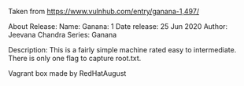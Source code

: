 Taken from https://www.vulnhub.com/entry/ganana-1,497/ 

About Release:
    Name: Ganana: 1
    Date release: 25 Jun 2020
    Author: Jeevana Chandra
    Series: Ganana

Description:
    This is a fairly simple machine rated easy to intermediate. There is only one flag to capture root.txt. 

Vagrant box made by RedHatAugust
